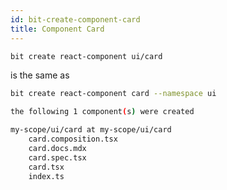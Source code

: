 ```yaml
---
id: bit-create-component-card
title: Component Card
---
```


```bash
bit create react-component ui/card
```

is the same as

```bash
bit create react-component card --namespace ui
```

```bash
the following 1 component(s) were created

my-scope/ui/card at my-scope/ui/card
    card.composition.tsx
    card.docs.mdx
    card.spec.tsx
    card.tsx
    index.ts
```
